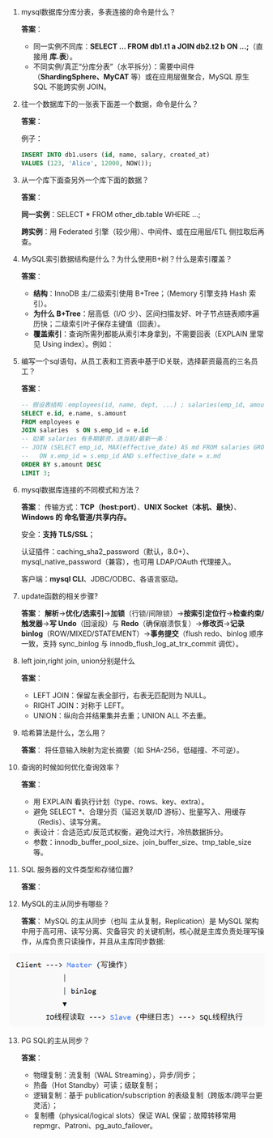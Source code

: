 1. mysql数据库分库分表，多表连接的命令是什么？
    
    **答案**：
    - 同一实例不同库：**SELECT ... FROM db1.t1 a JOIN db2.t2 b ON ...;**（直接用 **库.表**）。
    - 不同实例/真正“分库分表”（水平拆分）：需要中间件（**ShardingSphere、MyCAT** 等）或在应用层做聚合，MySQL 原生 SQL 不能跨实例 JOIN。
2. 往一个数据库下的一张表下面差一个数据，命令是什么？

    **答案**：

    例子：
    ```sql
    INSERT INTO db1.users (id, name, salary, created_at)
    VALUES (123, 'Alice', 12000, NOW());
    ```
3. 从一个库下面查另外一个库下面的数据？

    **答案**：

    **同一实例**：SELECT * FROM other_db.table WHERE ...;

    **跨实例**：用 Federated 引擎（较少用）、中间件、或在应用层/ETL 侧拉取后再查。
4. MySQL索引数据结构是什么？为什么使用B+树？什么是索引覆盖？

    **答案**：
    - **结构**：InnoDB 主/二级索引使用 B+Tree；（Memory 引擎支持 Hash 索引）。
    - **为什么 B+Tree**：层高低（I/O 少）、区间扫描友好、叶子节点链表顺序遍历快；二级索引叶子保存主键值（回表）。
    - **覆盖索引**：查询所需列都能从索引本身拿到，不需要回表（EXPLAIN 里常见 Using index）。例如：
5. 编写一个sql语句，从员工表和工资表中基于ID关联，选择薪资最高的三名员工？

    **答案**：
    ```sql
    -- 假设表结构：employees(id, name, dept, ...) ; salaries(emp_id, amount, effective_date, ...)
    SELECT e.id, e.name, s.amount
    FROM employees e
    JOIN salaries  s ON s.emp_id = e.id
    -- 如果 salaries 有多期薪资，选当前/最新一条：
    -- JOIN (SELECT emp_id, MAX(effective_date) AS md FROM salaries GROUP BY emp_id) x
    --   ON x.emp_id = s.emp_id AND s.effective_date = x.md
    ORDER BY s.amount DESC
    LIMIT 3;
    ```
6. mysql数据库连接的不同模式和方法？

    **答案**：
    传输方式：**TCP（host:port）**、**UNIX Socket（本机、最快）**、**Windows 的 命名管道/共享内存。**

    安全：**支持 TLS/SSL**；

    认证插件：caching_sha2_password（默认，8.0+）、mysql_native_password（兼容），也可用 LDAP/OAuth 代理接入。

    客户端：**mysql CLI**、JDBC/ODBC、各语言驱动。
7. update函数的相关步骤?

    **答案**：
    **解析**→**优化/选索引**→**加锁**（行锁/间隙锁）→**按索引定位行**→**检查约束/触发器**→**写 Undo**（回滚段）与 **Redo**（确保崩溃恢复）→**修改页**→**记录 binlog**（ROW/MIXED/STATEMENT）→**事务提交**（flush redo、binlog 顺序一致，支持 sync_binlog 与 innodb_flush_log_at_trx_commit 调优）。
8. left join,right join, union分别是什么

    **答案**：
    - LEFT JOIN：保留左表全部行，右表无匹配则为 NULL。
    - RIGHT JOIN：对称于 LEFT。
    - UNION：纵向合并结果集并去重；UNION ALL 不去重。
9. 哈希算法是什么，怎么用？

    **答案**：
    将任意输入映射为定长摘要（如 SHA-256，低碰撞、不可逆）。
10. 查询的时候如何优化查询效率？

    **答案**：
    - 用 EXPLAIN 看执行计划（type、rows、key、extra）。
    - 避免 SELECT *、合理分页（延迟关联/ID 游标）、批量写入、用缓存（Redis）、读写分离。
    - 表设计：合适范式/反范式权衡，避免过大行，冷热数据拆分。
    - 参数：innodb_buffer_pool_size、join_buffer_size、tmp_table_size 等。
11. SQL 服务器的文件类型和存储位置?

    **答案**：
12. MySQL的主从同步有哪些？

    **答案**：
MySQL 的主从同步（也叫 主从复制，Replication）是 MySQL 架构中用于高可用、读写分离、灾备容灾 的关键机制，核心就是主库负责处理写操作，从库负责只读操作，并且从主库同步数据:

![alt text](./image/image-4.png)

13. PG SQL的主从同步？

    **答案**：
    - 物理复制：流复制（WAL Streaming），异步/同步；
    - 热备（Hot Standby）可读；级联复制；
    - 逻辑复制：基于 publication/subscription 的表级复制（跨版本/跨平台更灵活）；
    - 复制槽（physical/logical slots）保证 WAL 保留；故障转移常用 repmgr、Patroni、pg_auto_failover。
